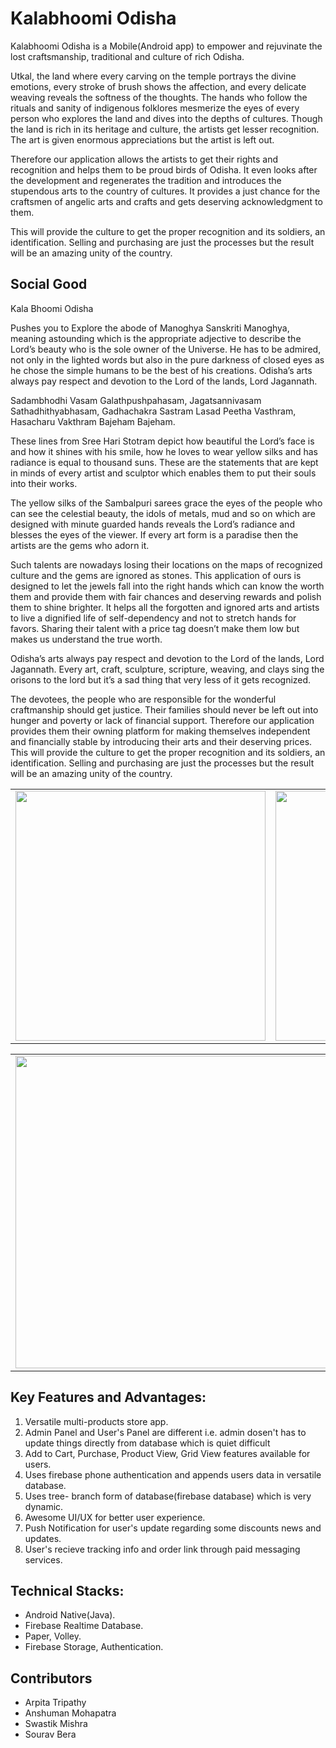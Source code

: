 # Kalabhoomi Odisha





Kalabhoomi Odisha is a Mobile(Android app) to empower and rejuvinate the lost craftsmanship, traditional and culture of rich Odisha.

Utkal, the land where every carving on the temple portrays the divine emotions, every stroke of brush shows the affection, and every delicate weaving reveals the softness of the thoughts.
The hands who follow the rituals and sanity of indigenous folklores mesmerize the eyes of every person who explores the land and dives into the depths of cultures.
Though the land is rich in its heritage and culture, the artists get lesser recognition.
The art is given enormous appreciations but the artist is left out.

Therefore our application allows the artists to get their rights and recognition and helps them to be proud birds of Odisha. It even looks after the development and regenerates the tradition and introduces the stupendous arts to the country of cultures. It provides a just chance for the craftsmen of angelic arts and crafts and gets deserving acknowledgment to them.

This will provide the culture to get the proper recognition and its soldiers, an identification. Selling and purchasing are just the processes but the result will be an amazing unity of the country.

## Social Good

Kala Bhoomi Odisha

Pushes you to Explore the abode of  Manoghya Sanskriti
Manoghya, meaning astounding which is the appropriate adjective to describe the Lord’s beauty who is the sole owner of the Universe. He has to be admired, not only in the lighted words but also in the pure darkness of closed eyes as he chose the simple humans to be the best of his creations. Odisha’s arts always pay respect and devotion to the Lord of the lands, Lord Jagannath.  

Sadambhodhi Vasam Galathpushpahasam,
Jagatsannivasam Sathadhithyabhasam,
Gadhachakra Sastram Lasad Peetha Vasthram,
Hasacharu Vakthram Bajeham Bajeham.

These lines from Sree Hari Stotram depict how beautiful the Lord’s face is and how it shines with his smile, how he loves to wear yellow silks and has radiance is equal to thousand suns. These are the statements that are kept in minds of every artist and sculptor which enables them to put their souls into their works. 

The yellow silks of the Sambalpuri sarees grace the eyes of the people who can see the celestial beauty, the idols of metals, mud and so on which are designed with minute guarded hands reveals the Lord’s radiance and blesses the eyes of the viewer. If every art form is a paradise then the artists are the gems who adorn it. 

Such talents are nowadays losing their locations on the maps of recognized culture and the gems are ignored as stones. This application of ours is designed to let the jewels fall into the right hands which can know the worth them and provide them with fair chances and deserving rewards and polish them to shine brighter. It helps all the forgotten and ignored arts and artists to live a dignified life of self-dependency and not to stretch hands for favors. Sharing their talent with a price tag doesn’t make them low but makes us understand the true worth.
 
Odisha’s arts always pay respect and devotion to the Lord of the lands, Lord Jagannath. Every art, craft, sculpture, scripture, weaving, and clays sing the orisons to the lord but it’s a sad thing that very less of it gets recognized. 

The devotees, the people who are responsible for the wonderful craftmanship should get justice. Their families should never be left out into hunger and poverty or lack of financial support. Therefore our application provides them their owning platform for making themselves independent and financially stable by introducing their arts and their deserving prices. This will provide the culture to get the proper recognition and its soldiers, an identification. Selling and purchasing are just the processes but the result will be an amazing unity of the country.


<div style="text-align: center"><table><tr>
  <td style="text-align: center">
  <a href="https://github.com/Zeo-shark/Kalabhoomi-Odisha/blob/main/previewed/image3.png">
    <img src="https://github.com/Zeo-shark/Kalabhoomi-Odisha/blob/main/previewed/image4.png" width="400"/></a>
</td>
<td style="text-align: center">
<img src="https://github.com/Zeo-shark/Kalabhoomi-Odisha/blob/main/previewed/image3.png" width="400"/>
</td>
  <td style="text-align: center">
<img src="https://github.com/Zeo-shark/Kalabhoomi-Odisha/blob/main/previewed/image5.png" width="400"/>
</td>
</tr></table></div>


<div style="text-align: center"><table><tr>
  <td style="text-align: center">
  <a href="https://github.com/Zeo-shark/Kalabhoomi-Odisha/blob/main/previewed/image1.png">
    <img src="https://github.com/Zeo-shark/Kalabhoomi-Odisha/blob/main/previewed/image1.png" width="500"/></a>

  <td style="text-align: center">
<img src="https://github.com/Zeo-shark/Kalabhoomi-Odisha/blob/main/previewed/image2.png" width="500"/>
</td>
</tr></table></div>     


## Key Features and Advantages:

1. Versatile multi-products store app.
2. Admin Panel and User's Panel are different i.e. admin dosen't has to update things directly from database which is quiet difficult
3. Add to Cart, Purchase, Product View, Grid View features available for users.
4. Uses firebase phone authentication and appends users data in versatile database.
5. Uses tree- branch form of database(firebase database) which is very dynamic.
6. Awesome UI/UX for better user experience.
7. Push Notification for user's update regarding some discounts news and updates.
8. User's recieve tracking info and order link through paid messaging services.




## Technical Stacks:
- Android Native(Java).
- Firebase Realtime Database.
- Paper, Volley.
- Firebase Storage, Authentication.

## Contributors
- Arpita Tripathy
- Anshuman Mohapatra
- Swastik Mishra
- Sourav Bera
